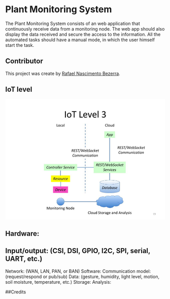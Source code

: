 # Plant Monitoring System

The Plant Monitoring System consists of an web application that continuously receive data from a monitoring node. The web app should also display the data received and secure the access to the information. All the automated tasks should have a manual mode, in which the user himself start the task.




## Contributor
This project was create by [Rafael Nascimento Bezerra](https://github.com/rafaelbezerra-dev).

## IoT level
![](doc/iot_level.jpg)

## Hardware: 

## Input/output: (CSI, DSI, GPIO, I2C, SPI, serial, UART, etc.)

Network: (WAN, LAN, PAN, or BAN)
Software: 
Communication model: (request/respond or pub/sub)
Data: (gesture, humidity, light level, motion, soil moisture, temperature, etc.)
Storage: 
Analysis: 


##Credits
